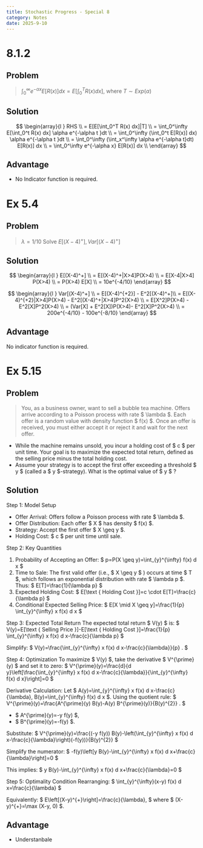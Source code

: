 ```yaml
---
title: Stochastic Progress - Special 8
category: Notes
date: 2025-9-10 
---
```


# 8.1.2

## Problem

> $\int_{0}^{\infty} e^{-\alpha x} E[R(x)] d x=E\left[\int_{0}^{T} R(x) d x\right]$, where $T\sim Exp(\alpha)$ 

## Solution 

$$
\begin{array}{l }
RHS \\ 
= E[E[\int_0^T R(x) dx]|T] \\ 
= \int_0^\infty E[\int_0^t R(x) dx] \alpha e^{-\alpha t }dt \\ 
= \int_0^\infty (\int_0^t E[R(x)] dx) \alpha e^{-\alpha t }dt \\ 
= \int_0^\infty (\int_x^\infty \alpha e^{-\alpha t}dt) E[R(x)] dx \\ 
= \int_0^\infty e^{-\alpha x} E[R(x)] dx \\ 
\end{array}
$$

## Advantage

- No Indicator function is required.


# Ex 5.4

## Problem

> $\lambda =  1/10$ Solve $E[(X-4)^+], Var[(X-4)^+]$

## Solution 

$$
\begin{array}{l }
E[(X-4)^+] \\ 
= E[(X-4)^+|X>4]P(X>4) \\  
= E[X-4|X>4] P(X>4) \\ 
= P(X>4) E[X] \\ 
= 10e^{-4/10}
\end{array}
$$

$$
\begin{array}{l }
Var[(X-4)^+] \\ 
= E[(X-4)^{+2}] - E^2[(X-4)^+]\\ 
= E[(X-4)^{+2}|X>4]P(X>4) - E^2[(X-4)^+|X>4]P^2(X>4) \\ 
= E[X^2]P(X>4) - E^2[X]P^2(X>4) \\ 
= (Var[X] + E^2[X])P(X>4)- E^2[X]P^2(X>4) \\
= 200e^{-4/10} - 100e^{-8/10}
\end{array}
$$

## Advantage

No indicator function is required.

# Ex 5.15

## Problem 

> You, as a business owner, want to sell a bubble tea machine. Offers arrive according to a Poisson process with rate $ \lambda $. Each offer is a random value with density function $ f(x) $. Once an offer is received, you must either accept it or reject it and wait for the next offer.
- While the machine remains unsold, you incur a holding cost of $ c $ per unit time. Your goal is to maximize the expected total return, defined as the selling price minus the total holding cost.
- Assume your strategy is to accept the first offer exceeding a threshold $ y $ (called a $ y $-strategy). What is the optimal value of $ y $ ?

## Solution 

Step 1: Model Setup
- Offer Arrival: Offers follow a Poisson process with rate $ \lambda $.
- Offer Distribution: Each offer $ X $ has density $ f(x) $.
- Strategy: Accept the first offer $ X \geq y $.
- Holding Cost: $ c $ per unit time until sale.

Step 2: Key Quantities
1. Probability of Accepting an Offer:
$
p=P(X \geq y)=\int_{y}^{\infty} f(x) d x
$
2. Time to Sale: The first valid offer (i.e., $ X \geq y $ ) occurs at time $ T $, which follows an exponential distribution with rate $ \lambda p $. Thus:
$
E[T]=\frac{1}{\lambda p}
$
3. Expected Holding Cost:
$
E[\text { Holding Cost }]=c \cdot E[T]=\frac{c}{\lambda p}
$
4. Conditional Expected Selling Price:
$
E[X \mid X \geq y]=\frac{1}{p} \int_{y}^{\infty} x f(x) d x
$

Step 3: Expected Total Return
The expected total return $ V(y) $ is:
$
V(y)=E[\text { Selling Price }]-E[\text { Holding Cost }]=\frac{1}{p} \int_{y}^{\infty} x f(x) d x-\frac{c}{\lambda p}
$

Simplify:
$
V(y)=\frac{\int_{y}^{\infty} x f(x) d x-\frac{c}{\lambda}}{p} .
$

Step 4: Optimization
To maximize $ V(y) $, take the derivative $ V^{\prime}(y) $ and set it to zero:
$
V^{\prime}(y)=\frac{d}{d y}\left[\frac{\int_{y}^{\infty} x f(x) d x-\frac{c}{\lambda}}{\int_{y}^{\infty} f(x) d x}\right]=0
$

Derivative Calculation:
Let $ A(y)=\int_{y}^{\infty} x f(x) d x-\frac{c}{\lambda}, B(y)=\int_{y}^{\infty} f(x) d x $.
Using the quotient rule:
$
V^{\prime}(y)=\frac{A^{\prime}(y) B(y)-A(y) B^{\prime}(y)}{B(y)^{2}} .
$
- $ A^{\prime}(y)=-y f(y) $,
- $ B^{\prime}(y)=-f(y) $.

Substitute:
$
V^{\prime}(y)=\frac{(-y f(y)) B(y)-\left(\int_{y}^{\infty} x f(x) d x-\frac{c}{\lambda}\right)(-f(y))}{B(y)^{2}}
$

Simplify the numerator:
$
-f(y)\left[y B(y)-\int_{y}^{\infty} x f(x) d x+\frac{c}{\lambda}\right]=0
$

This implies:
$
y B(y)-\int_{y}^{\infty} x f(x) d x+\frac{c}{\lambda}=0
$

Step 5: Optimality Condition
Rearranging:
$
\int_{y}^{\infty}(x-y) f(x) d x=\frac{c}{\lambda}
$

Equivalently:
$
E\left[(X-y)^{+}\right]=\frac{c}{\lambda},
$
where $ (X-y)^{+}=\max (X-y, 0) $.

## Advantage

- Understanbale




